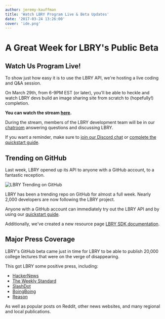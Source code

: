 ```yaml
---
author: jeremy-kauffman
title: 'Watch LBRY Program Live & Beta Updates'
date: '2017-03-24 13:26:00'
cover: 'ide.png'
---
```


# A Great Week for LBRY's Public Beta

## Watch Us Program Live!

To show just how easy it is to use the LBRY API, we're hosting a live coding and Q&A session.

On March 29th, from 6-9PM EST (or later), you'll be able to heckle and watch LBRY devs build an image sharing site from scratch to (hopefully!) completion.

**You can watch the stream [here](https://www.youtube.com/watch?v=C9LCapt_OYw).**

During the stream, members of the LBRY development team will be in our [chatroom](https://chat.lbry.com) answering questions and discussing LBRY.

If you want a reminder, make sure to [join our Discord chat](https://chat.lbry.com) or [complete the quickstart guide](https://lbry.tech/playground).

## Trending on GitHub

Last week, LBRY opened up its API to anyone with a GitHub account, to a fantastic reception.

![LBRY Trending on GitHub](/img/news/lbry-github-trending.png)

LBRY has been a trending repo on GitHub for almost a full week. Nearly 2,000 developers are now following the LBRY project.

Anyone with a GitHub account can immediately try out the LBRY API and by using our [quickstart guide](https://lbry.tech/playground).

Additionally, we've created a new resource page [LBRY SDK documentation](https://lbry.tech/api/sdk).

## Major Press Coverage

LBRY's GitHub beta came just in time for LBRY to be able to publish 20,000 college lectures that were on the verge of disappearing.

This got LBRY some positive press, including:

- [HackerNews](https://news.ycombinator.com/item?id=13928774)
- [The Weekly Standard](http://www.weeklystandard.com/thwarting-the-grievance-industrial-complex/article/2007248)
- [SlashDot](https://it.slashdot.org/story/17/03/16/202251/20000-worldclass-university-lectures-made-illegal-so-we-irrevocably-mirrored-them)
- [BoingBoing](https://boingboing.net/2017/03/17/fahrenheit-451.html)
- [Reason](http://reason.com/blog/2017/03/17/berkeleys-online-library-saved-cornel-we)

As well as popular posts on Reddit, other news websites, and many regional and local publications.
